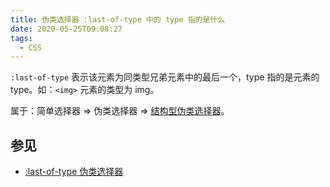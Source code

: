 ```yaml
---
title: 伪类选择器 :last-of-type 中的 type 指的是什么
date: 2020-05-25T09:08:27
tags:
  - CSS
---
```


`:last-of-type` 表示该元素为同类型兄弟元素中的最后一个，type 指的是元素的 type。如：`<img>` 元素的类型为 img。

属于：简单选择器 => 伪类选择器 => [结构型伪类选择器](https://www.w3.org/TR/2018/REC-selectors-3-20181106/#structural-pseudos)。

## 参见

- [:last-of-type 伪类选择器](https://www.w3.org/TR/2018/REC-selectors-3-20181106/#last-of-type-pseudo)




